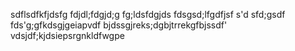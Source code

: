 sdflsdfkfjdsfg
fdjdl;fdgjd;g
fg;ldsfdgjds
fdsgsd;lfgdfjsf
s'd
sfd;gsdf
fds'g;gfkdsgjgeiapvdf
bjdssgjreks;dgbjtrrekgfbjssdf'
vdsjdf;kjdsiepsrgnkldfwgpe